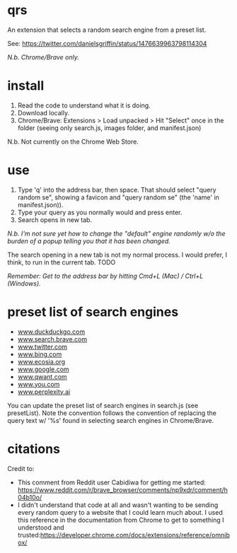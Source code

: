 # qrs

An extension that selects a random search engine from a preset list.

See: https://twitter.com/danielsgriffin/status/1476639963798114304

_N.b. Chrome/Brave only._

# install

1. Read the code to understand what it is doing.
2. Download locally.
3. Chrome/Brave: Extensions > Load unpacked > Hit "Select" once in the folder (seeing only search.js, images folder, and manifest.json)

N.b. Not currently on the Chrome Web Store.

# use

1. Type 'q' into the address bar, then space. That should select "query random se", showing a favicon and "query random se" (the 'name' in manifest.json)).
2. Type your query as you normally would and press enter.
3. Search opens in new tab. 

_N.b. I'm not sure yet how to change the "default" engine randomly w/o the burden of a popup telling you that it has been changed._

The search opening in a new tab is not my normal process. I would prefer, I think, to run in the current tab. TODO

_Remember: Get to the address bar by hitting Cmd+L (Mac) / Ctrl+L (Windows)._

# preset list of search engines

- www.duckduckgo.com
- www.search.brave.com
- www.twitter.com
- www.bing.com
- www.ecosia.org
- www.google.com
- www.qwant.com
- www.you.com
- www.perplexity.ai

You can update the preset list of search engines in search.js (see presetList). Note the convention follows the convention of replacing the query text w/ '%s' found in selecting search engines in Chrome/Brave.

# citations

Credit to:

- This comment from Reddit user Cabidiwa for getting me started: https://www.reddit.com/r/brave_browser/comments/np9xdr/comment/h04b10o/
- I didn't understand that code at all and wasn't wanting to be sending every random query to a website that I could learn much about. I used this reference in the documentation from Chrome to get to something I understood and trusted:https://developer.chrome.com/docs/extensions/reference/omnibox/